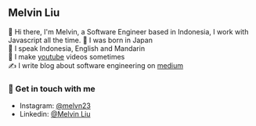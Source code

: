 ## Melvin Liu

👋 Hi there, I'm Melvin, a Software Engineer based in Indonesia, I work with Javascript all the time.
🌱 I was born in Japan  
👅 I speak Indonesia, English and Mandarin  
🎥 I make [youtube](https://www.youtube.com/channel/UCa9w-ZqW-un9sgwHcmh-Nng) videos sometimes  
✍️ I write blog about software engineering on [medium](	https://medium.com/@melvn23)  

### 💬 Get in touch with me
- Instagram: [@melvn23](https://www.instagram.com/mlven23/)
- Linkedin: [@Melvin Liu](https://www.linkedin.com/in/melvin-liu/)
